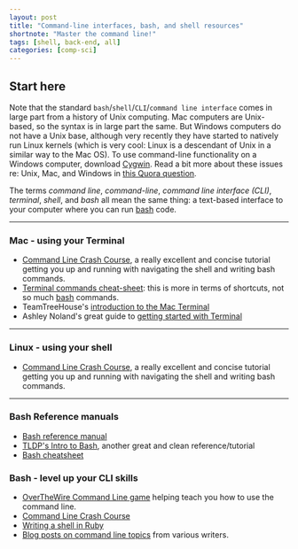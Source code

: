 ```yaml
---
layout: post
title: "Command-line interfaces, bash, and shell resources"
shortnote: "Master the command line!"
tags: [shell, back-end, all]
categories: [comp-sci]
---
```

## Start here
Note that the standard `bash`/`shell`/`CLI`/`command line interface` comes in large part from a history of Unix computing. Mac computers are Unix-based, so the syntax is in large part the same. But Windows computers do not have a Unix base, although very recently they have started to natively run Linux kernels (which is very cool: Linux is a descendant of Unix in a similar way to the Mac OS). To use command-line functionality on a Windows computer, download [Cygwin](https://www.cygwin.com/). Read a bit more about these issues re: Unix, Mac, and Windows in [this Quora question](https://www.quora.com/If-Mac-OS-X-and-Linux-are-based-on-Unix-then-what-is-Windows-based-on-and-why-was-it-implemented-like-this-by-Bill-Gates).

The terms *command line*, *command-line*, *command line interface (CLI)*, *terminal*, *shell*, and *bash* all mean the same thing: a text-based interface to your computer where you can run [bash](https://cs.lmu.edu/~ray/notes/bash/) code.

<hr>

### Mac - using your Terminal
* [Command Line Crash Course](https://learnpythonthehardway.org/book/appendixa.html), a really excellent and concise tutorial getting you up and running with navigating the shell and writing bash commands.
* [Terminal commands cheat-sheet](https://github.com/0nn0/terminal-mac-cheatsheet): this is more in terms of shortcuts, not so much [bash](https://cs.lmu.edu/~ray/notes/bash/) commands.
* TeamTreeHouse's [introduction to the Mac Terminal](https://blog.teamtreehouse.com/introduction-to-the-mac-os-x-command-line)
* Ashley Noland's great guide to [getting started with Terminal](https://ashleynolan.co.uk/blog/getting-started-with-terminal)

<hr>

### Linux - using your shell
* [Command Line Crash Course](https://learnpythonthehardway.org/book/appendixa.html), a really excellent and concise tutorial getting you up and running with navigating the shell and writing bash commands.

<hr>

### Bash Reference manuals
* [Bash reference manual](https://www.gnu.org/software/bash/manual/bashref.html)
* [TLDP's Intro to Bash](https://www.tldp.org/HOWTO/Bash-Prog-Intro-HOWTO.html), another great and clean reference/tutorial
* [Bash cheatsheet](https://gist.github.com/hofmannsven/8392477)

### Bash - level up your CLI skills
* [OverTheWire Command Line game](https://overthewire.org/wargames/bandit/) helping teach you how to use the command line.
* [Command Line Crash Course](https://learnpythonthehardway.org/book/appendixa.html)
* [Writing a shell in Ruby](https://www.blackbytes.info/2016/07/writing-a-shell-in-ruby/)
* [Blog posts on command line topics](https://quickleft.com/blog/tag/command-line/) from various writers.
